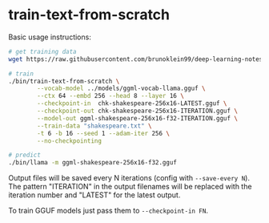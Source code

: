 # train-text-from-scratch

Basic usage instructions:

```bash
# get training data
wget https://raw.githubusercontent.com/brunoklein99/deep-learning-notes/master/shakespeare.txt

# train
./bin/train-text-from-scratch \
        --vocab-model ../models/ggml-vocab-llama.gguf \
        --ctx 64 --embd 256 --head 8 --layer 16 \
        --checkpoint-in  chk-shakespeare-256x16-LATEST.gguf \
        --checkpoint-out chk-shakespeare-256x16-ITERATION.gguf \
        --model-out ggml-shakespeare-256x16-f32-ITERATION.gguf \
        --train-data "shakespeare.txt" \
        -t 6 -b 16 --seed 1 --adam-iter 256 \
        --no-checkpointing

# predict
./bin/llama -m ggml-shakespeare-256x16-f32.gguf
```

Output files will be saved every N iterations (config with `--save-every N`).
The pattern "ITERATION" in the output filenames will be replaced with the iteration number and "LATEST" for the latest output.

To train GGUF models just pass them to `--checkpoint-in FN`.
